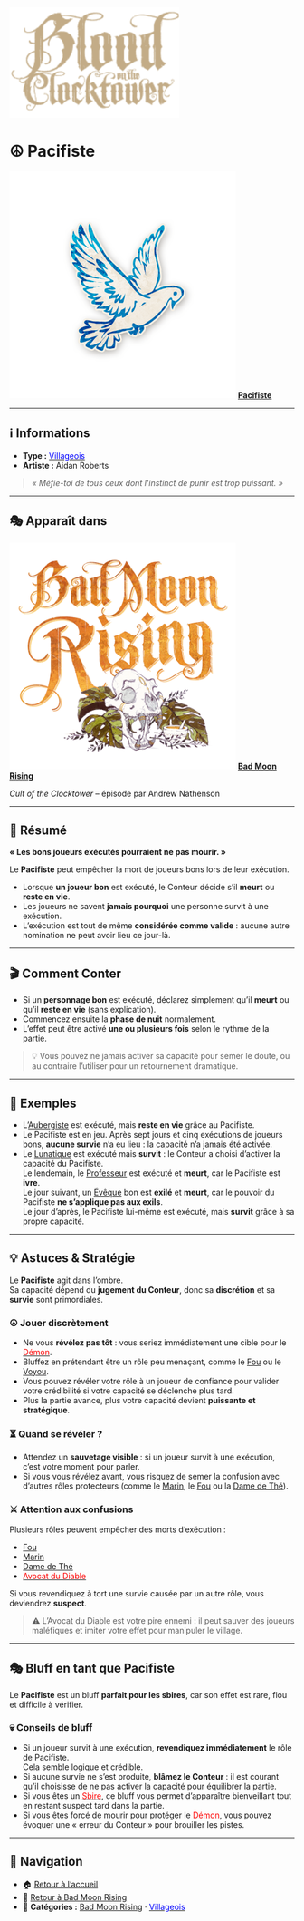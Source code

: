 <p align="left">
  <a href="/botc-fr-bambi/">
    <img src="../images/logo.png" alt="Accueil BotC FR" width="300">
  </a>
</p>

# ☮️ Pacifiste  

[<img src="../images/Icon_pacifist.png" alt="Pacifiste" width="400">](pacifiste.md) [**Pacifiste**](../bmr_roles/pacifiste.md)

---

## ℹ️ Informations  

- **Type :** [<span style="color:blue">Villageois</span>](../villageois.md)  
- **Artiste :** Aidan Roberts  

> *« Méfie-toi de tous ceux dont l’instinct de punir est trop puissant. »*

---

## 🎭 Apparaît dans  

[<img src="../images/Logo_bad_moon_rising-1.png" alt="Bad Moon Rising" width="400">](../bmr.md) [**Bad Moon Rising**](../bmr.md)  

*Cult of the Clocktower* – épisode par Andrew Nathenson  

---

## 📖 Résumé  

**« Les bons joueurs exécutés pourraient ne pas mourir. »**

Le **Pacifiste** peut empêcher la mort de joueurs bons lors de leur exécution.  

- Lorsque **un joueur bon** est exécuté, le Conteur décide s’il **meurt** ou **reste en vie**.  
- Les joueurs ne savent **jamais pourquoi** une personne survit à une exécution.  
- L’exécution est tout de même **considérée comme valide** : aucune autre nomination ne peut avoir lieu ce jour-là.  

---

## 🎬 Comment Conter  

- Si un **personnage bon** est exécuté, déclarez simplement qu’il **meurt** ou qu’il **reste en vie** (sans explication).  
- Commencez ensuite la **phase de nuit** normalement.  
- L’effet peut être activé **une ou plusieurs fois** selon le rythme de la partie.  

> 💡 Vous pouvez ne jamais activer sa capacité pour semer le doute, ou au contraire l’utiliser pour un retournement dramatique.  

---

## 🧾 Exemples  

- L’[Aubergiste](aubergiste.md) est exécuté, mais **reste en vie** grâce au Pacifiste.  
- Le Pacifiste est en jeu. Après sept jours et cinq exécutions de joueurs bons, **aucune survie** n’a eu lieu : la capacité n’a jamais été activée.  
- Le [Lunatique](lunatique.md) est exécuté mais **survit** : le Conteur a choisi d’activer la capacité du Pacifiste.  
  Le lendemain, le [Professeur](professeur.md) est exécuté et **meurt**, car le Pacifiste est **ivre**.  
  Le jour suivant, un [Évêque](../voyageurs/eveque.md) bon est **exilé** et **meurt**, car le pouvoir du Pacifiste **ne s’applique pas aux exils**.  
  Le jour d’après, le Pacifiste lui-même est exécuté, mais **survit** grâce à sa propre capacité.  

---

## 💡 Astuces & Stratégie  

Le **Pacifiste** agit dans l’ombre.  
Sa capacité dépend du **jugement du Conteur**, donc sa **discrétion** et sa **survie** sont primordiales.  

### ☮️ Jouer discrètement  

- Ne vous **révélez pas tôt** : vous seriez immédiatement une cible pour le [<span style="color:red">Démon</span>](../demons.md).  
- Bluffez en prétendant être un rôle peu menaçant, comme le [Fou](fou.md) ou le [Voyou](../sv_roles/voyou.md).  
- Vous pouvez révéler votre rôle à un joueur de confiance pour valider votre crédibilité si votre capacité se déclenche plus tard.  
- Plus la partie avance, plus votre capacité devient **puissante et stratégique**.  

### ⏳ Quand se révéler ?  

- Attendez un **sauvetage visible** : si un joueur survit à une exécution, c’est votre moment pour parler.  
- Si vous vous révélez avant, vous risquez de semer la confusion avec d’autres rôles protecteurs (comme le [Marin](marin.md), le [Fou](fou.md) ou la [Dame de Thé](damedethe.md)).  

### ⚔️ Attention aux confusions  

Plusieurs rôles peuvent empêcher des morts d’exécution :  
- [Fou](fou.md)  
- [Marin](marin.md)  
- [Dame de Thé](damedethe.md)  
- [<span style="color:red">Avocat du Diable</span>](avocatdudiable.md)  

Si vous revendiquez à tort une survie causée par un autre rôle, vous deviendrez **suspect**.  

> ⚠️ L’Avocat du Diable est votre pire ennemi : il peut sauver des joueurs maléfiques et imiter votre effet pour manipuler le village.  

---

## 🎭 Bluff en tant que Pacifiste  

Le **Pacifiste** est un bluff **parfait pour les sbires**, car son effet est rare, flou et difficile à vérifier.  

### 💀 Conseils de bluff  

- Si un joueur survit à une exécution, **revendiquez immédiatement** le rôle de Pacifiste.  
  Cela semble logique et crédible.  
- Si aucune survie ne s’est produite, **blâmez le Conteur** : il est courant qu’il choisisse de ne pas activer la capacité pour équilibrer la partie.  
- Si vous êtes un [<span style="color:red">Sbire</span>](../sbires.md), ce bluff vous permet d’apparaître bienveillant tout en restant suspect tard dans la partie.  
- Si vous êtes forcé de mourir pour protéger le [<span style="color:red">Démon</span>](../demons.md), vous pouvez évoquer une « erreur du Conteur » pour brouiller les pistes.  

---

## 📂 Navigation  


- 🏠 [Retour à l’accueil](../README.md)   
- 🌙 [Retour à Bad Moon Rising](../bmr.md)  
- 📂 **Catégories :** [Bad Moon Rising](../bmr.md) · [<span style="color:blue">Villageois</span>](../villageois.md)
